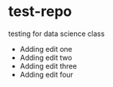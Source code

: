 # test-repo
testing for data science class

* Adding edit one
* Adding edit two
* Adding edit three
* Adding edit four
